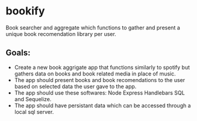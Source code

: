 # bookify

Book searcher and aggregate which functions to gather and present a unique book recomendation library per user.

## Goals:

- Create a new book aggrigate app that functions similarly to spotify but gathers data on books and book related media in place of music.
- The app should present books and book recomendations to the user based on selected data the user gave to the app.
- The app should use these softwares: Node Express Handlebars SQL and Sequelize.
- The app should have persistant data which can be accessed through a local sql server.
